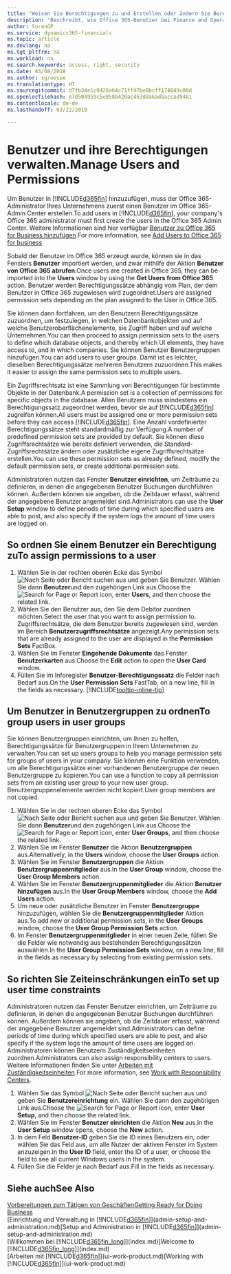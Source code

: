 ```yaml
---
title: "Weisen Sie Berechtigungen zu und Erstellen oder ändern Sie Berechtigungssätze | Microsoft Docs"
description: "Beschreibt, wie Office 365-Benutzer bei Finance and Operations, Business edition hinzugefügt und dann Berechtigungen, Zugriffsrechte und Sicherheitseinstellungen vergeben werden."
author: SorenGP
ms.service: dynamics365-financials
ms.topic: article
ms.devlang: na
ms.tgt_pltfrm: na
ms.workload: na
ms.search.keywords: access, right, security
ms.date: 03/08/2018
ms.author: sgroespe
ms.translationtype: HT
ms.sourcegitcommit: d7fb34e1c9428a64c71ff47be8bcff174649c00d
ms.openlocfilehash: e78504959c5e858b420ac463d0a6adbaccad9481
ms.contentlocale: de-de
ms.lasthandoff: 03/22/2018

---
```

# <a name="manage-users-and-permissions"></a><span data-ttu-id="d898c-103">Benutzer und ihre Berechtigungen verwalten.</span><span class="sxs-lookup"><span data-stu-id="d898c-103">Manage Users and Permissions</span></span>
<span data-ttu-id="d898c-104">Um Benutzer in [!INCLUDE[d365fin](includes/d365fin_md.md)] hinzuzufügen, muss der Office 365-Administrator Ihres Unternehmens zuerst einen Benutzer im Office 365-Admin Center erstellen.</span><span class="sxs-lookup"><span data-stu-id="d898c-104">To add users in [!INCLUDE[d365fin](includes/d365fin_md.md)], your company's Office 365 administrator must first create the users in the Office 365 Admin Center.</span></span> <span data-ttu-id="d898c-105">Weitere Informationen sind hier verfügbar [Benutzer zu Office 365 for Business hinzufügen](https://support.office.com/en-us/article/Add-users-to-Office-365-for-business-435ccec3-09dd-4587-9ebd-2f3cad6bc2bc).</span><span class="sxs-lookup"><span data-stu-id="d898c-105">For more information, see [Add Users to Office 365 for business](https://support.office.com/en-us/article/Add-users-to-Office-365-for-business-435ccec3-09dd-4587-9ebd-2f3cad6bc2bc)</span></span>

<span data-ttu-id="d898c-106">Sobald der Benutzer im Office 365 erzeugt wurde, können sie in das Fensters **Benutzer** importiert werden, und zwar mithilfe der Aktion **Benutzer von Office 365 abrufen**.</span><span class="sxs-lookup"><span data-stu-id="d898c-106">Once users are created in Office 365, they can be imported into the **Users** window by using the **Get Users from Office 365** action.</span></span> <span data-ttu-id="d898c-107">Benutzer werden Berechtigungssätze abhängig vom Plan, der dem Benutzer in Office 365 zugewiesen wird zugeordnet.</span><span class="sxs-lookup"><span data-stu-id="d898c-107">Users are assigned permission sets depending on the plan assigned to the User in Office 365.</span></span>

<span data-ttu-id="d898c-108">Sie können dann fortfahren, um den Benutzern Berechtigungssätze zuzuordnen, um festzulegen, in welchen Datenbankobjekten und auf welche Benutzeroberflächenelemente, sie Zugriff haben und auf welche Unternehmen.</span><span class="sxs-lookup"><span data-stu-id="d898c-108">You can then proceed to assign permission sets to the users to define which database objects, and thereby which UI elements, they have access to, and in which companies.</span></span> <span data-ttu-id="d898c-109">Sie können Benutzer Benutzergruppen hinzufügen.</span><span class="sxs-lookup"><span data-stu-id="d898c-109">You can add users to user groups.</span></span> <span data-ttu-id="d898c-110">Damit ist es leichter, dieselben Berechtigungssätze mehreren Benutzern zuzuordnen.</span><span class="sxs-lookup"><span data-stu-id="d898c-110">This makes it easier to assign the same permission sets to multiple users.</span></span>

<span data-ttu-id="d898c-111">Ein Zugriffsrechtsatz ist eine Sammlung von Berechtigungen für bestimmte Objekte in der Datenbank.</span><span class="sxs-lookup"><span data-stu-id="d898c-111">A permission set is a collection of permissions for specific objects in the database.</span></span> <span data-ttu-id="d898c-112">Allen Benutzern muss mindestens ein Berechtigungssatz zugeordnet werden, bevor sie auf [!INCLUDE[d365fin](includes/d365fin_md.md)] zugreifen können.</span><span class="sxs-lookup"><span data-stu-id="d898c-112">All users must be assigned one or more permission sets before they can access [!INCLUDE[d365fin](includes/d365fin_md.md)].</span></span> <span data-ttu-id="d898c-113">Eine Anzahl vordefinierter Berechtigungssätze steht standardmäßig zur Verfügung.</span><span class="sxs-lookup"><span data-stu-id="d898c-113">A number of predefined permission sets are provided by default.</span></span> <span data-ttu-id="d898c-114">Sie können diese Zugriffsrechtsätze wie bereits definiert verwenden, die Standard-Zugriffsrechtsätze ändern oder zusätzliche eigene Zugriffsrechtsätze erstellen.</span><span class="sxs-lookup"><span data-stu-id="d898c-114">You can use these permission sets as already defined, modify the default permission sets, or create additional permission sets.</span></span>

<span data-ttu-id="d898c-115">Administratoren nutzen das Fenster **Benutzer einrichten**, um Zeiträume zu definieren, in denen die angegebenen Benutzer Buchungen durchführen können. Außerdem können sie angeben, ob die Zeitdauer erfasst, während der angegebene Benutzer angemeldet sind.</span><span class="sxs-lookup"><span data-stu-id="d898c-115">Administrators can use the **User Setup** window to define periods of time during which specified users are able to post, and also specify if the system logs the amount of time users are logged on.</span></span>

## <a name="to-assign-permissions-to-a-user"></a><span data-ttu-id="d898c-116">So ordnen Sie einem Benutzer ein Berechtigung zu</span><span class="sxs-lookup"><span data-stu-id="d898c-116">To assign permissions to a user</span></span>
1. <span data-ttu-id="d898c-117">Wählen Sie in der rechten oberen Ecke das Symbol ![Nach Seite oder Bericht suchen](media/ui-search/search_small.png " Symbol Nach Bericht suche") aus und geben Sie Benutzer. Wählen Sie dann **Benutzer**und den zugehörigen Link aus.</span><span class="sxs-lookup"><span data-stu-id="d898c-117">Choose the ![Search for Page or Report](media/ui-search/search_small.png "Search for Page or Report icon") icon, enter **Users**, and then choose the related link.</span></span>
2. <span data-ttu-id="d898c-118">Wählen Sie den Benutzer aus, den Sie dem Debitor zuordnen möchten.</span><span class="sxs-lookup"><span data-stu-id="d898c-118">Select the user that you want to assign permission to.</span></span>
<span data-ttu-id="d898c-119">Zugriffsrechtsätze, die dem Benutzer bereits zugewiesen sind, werden im Bereich **Benutzerzugriffsrechtsätze** angezeigt.</span><span class="sxs-lookup"><span data-stu-id="d898c-119">Any permission sets that are already assigned to the user are displayed in the **Permission Sets** FactBox.</span></span>
3. <span data-ttu-id="d898c-120">Wählen Sie im Fenster **Eingehende Dokumente** das Fenster **Benutzerkarten** aus.</span><span class="sxs-lookup"><span data-stu-id="d898c-120">Choose the **Edit** action to open the **User Card** window.</span></span>
4. <span data-ttu-id="d898c-121">Füllen Sie im Inforegister **Benutzer-Berechtigungssatz** die Felder nach Bedarf aus.</span><span class="sxs-lookup"><span data-stu-id="d898c-121">On the **User Permission Sets** FastTab, on a new line, fill in the fields as necessary.</span></span> [!INCLUDE[tooltip-inline-tip](includes/tooltip-inline-tip_md.md)]

## <a name="to-group-users-in-user-groups"></a><span data-ttu-id="d898c-122">Um Benutzer in Benutzergruppen zu ordnen</span><span class="sxs-lookup"><span data-stu-id="d898c-122">To group users in user groups</span></span>
<span data-ttu-id="d898c-123">Sie können Benutzergruppen einrichten, um Ihnen zu helfen, Berechtigungssätze für Benutzergruppen in Ihrem Unternehmen zu verwalten.</span><span class="sxs-lookup"><span data-stu-id="d898c-123">You can set up users groups to help you manage permission sets for groups of users in your company.</span></span> <span data-ttu-id="d898c-124">Sie können eine Funktion verwenden, um alle Berechtigungssätze einer vorhandenen Benutzergruppe der neuen Benutzergruppe zu kopieren.</span><span class="sxs-lookup"><span data-stu-id="d898c-124">You can use a function to copy all permission sets from an existing user group to your new user group.</span></span> <span data-ttu-id="d898c-125">Benutzergruppenelemente werden nicht kopiert.</span><span class="sxs-lookup"><span data-stu-id="d898c-125">User group members are not copied.</span></span>

1. <span data-ttu-id="d898c-126">Wählen Sie in der rechten oberen Ecke das Symbol ![Nach Seite oder Bericht suchen](media/ui-search/search_small.png "Symbol Nach Bericht suche") aus und geben Sie Benutzer. Wählen Sie dann **Benutzer**und den zugehörigen Link aus.</span><span class="sxs-lookup"><span data-stu-id="d898c-126">Choose the ![Search for Page or Report](media/ui-search/search_small.png "Search for Page or Report icon") icon, enter **User Groups**, and then choose the related link.</span></span>
2. <span data-ttu-id="d898c-127">Wählen Sie im Fenster **Benutzer** die Aktion **Benutzergruppen** aus.</span><span class="sxs-lookup"><span data-stu-id="d898c-127">Alternatively, in the **Users** window, choose the **User Groups** action.</span></span>
3. <span data-ttu-id="d898c-128">Wählen Sie im Fenster **Benutzergruppen** die Aktion **Benutzergruppenmitglieder** aus.</span><span class="sxs-lookup"><span data-stu-id="d898c-128">In the **User Group** window, choose the **User Group Members** action.</span></span>
6. <span data-ttu-id="d898c-129">Wählen Sie im Fenster **Benutzergruppenmitglieder** die Aktion **Benutzer hinzufügen** aus.</span><span class="sxs-lookup"><span data-stu-id="d898c-129">In the **User Group Members** window, choose the **Add Users** action.</span></span>
7. <span data-ttu-id="d898c-130">Um neue oder zusätzliche Benutzer im Fenster **Benutzergruppe** hinzuzufügen, wählen Sie die **Benutzergruppenmitglieder** Aktion aus.</span><span class="sxs-lookup"><span data-stu-id="d898c-130">To add new or additional permission sets, in the **User Groups** window, choose the **User Group Permission Sets** action.</span></span>
8. <span data-ttu-id="d898c-131">Im Fenster **Benutzergruppenmitglieder** in einer neuen Zeile, füllen Sie die Felder wie notwendig aus bestehenden Berechtigungssätzen auswählen.</span><span class="sxs-lookup"><span data-stu-id="d898c-131">In the **User Group Permission Sets** window, on a new line, fill in the fields as necessary by selecting from existing permission sets.</span></span>

## <a name="to-set-up-user-time-constraints"></a><span data-ttu-id="d898c-132">So richten Sie Zeiteinschränkungen ein</span><span class="sxs-lookup"><span data-stu-id="d898c-132">To set up user time constraints</span></span>
<span data-ttu-id="d898c-133">Administratoren nutzen das Fenster Benutzer einrichten, um Zeiträume zu definieren, in denen die angegebenen Benutzer Buchungen durchführen können. Außerdem können sie angeben, ob die Zeitdauer erfasst, während der angegebene Benutzer angemeldet sind.</span><span class="sxs-lookup"><span data-stu-id="d898c-133">Administrators can define periods of time during which specified users are able to post, and also specify if the system logs the amount of time users are logged on.</span></span> <span data-ttu-id="d898c-134">Administratoren können Benutzern Zuständigkeitseinheiten zuordnen.</span><span class="sxs-lookup"><span data-stu-id="d898c-134">Administrators can also assign responsibility centers to users.</span></span> <span data-ttu-id="d898c-135">Weitere Informationen finden Sie unter [Arbeiten mit Zuständigkeitseinheiten](inventory-responsibility-centers.md).</span><span class="sxs-lookup"><span data-stu-id="d898c-135">For more information, see [Work with Responsibility Centers](inventory-responsibility-centers.md).</span></span>

1. <span data-ttu-id="d898c-136">Wählen Sie das Symbol ![Nach Seite oder Bericht suchen](media/ui-search/search_small.png "Nach Seite oder Bericht suchen") aus und geben Sie **Benutzereinrichtung** ein. Wählen Sie dann den zugehörigen Link aus.</span><span class="sxs-lookup"><span data-stu-id="d898c-136">Choose the ![Search for Page or Report](media/ui-search/search_small.png "Search for Page or Report icon") icon, enter **User Setup**, and then choose the related link.</span></span>
2. <span data-ttu-id="d898c-137">Wählen Sie im Fenster **Benutzer einrichten** die Aktion **Neu** aus.</span><span class="sxs-lookup"><span data-stu-id="d898c-137">In the **User Setup** window opens, choose the **New** action.</span></span>
3. <span data-ttu-id="d898c-138">In dem Feld **Benutzer-ID** geben Sie die ID eines Benutzers ein, oder wählen Sie das Feld aus, um alle Nutzer der aktiven Fenster im System anzuzeigen.</span><span class="sxs-lookup"><span data-stu-id="d898c-138">In the **User ID** field, enter the ID of a user, or choose the field to see all current Windows users in the system.</span></span>
4. <span data-ttu-id="d898c-139">Füllen Sie die Felder je nach Bedarf aus.</span><span class="sxs-lookup"><span data-stu-id="d898c-139">Fill in the fields as necessary.</span></span>

## <a name="see-also"></a><span data-ttu-id="d898c-140">Siehe auch</span><span class="sxs-lookup"><span data-stu-id="d898c-140">See Also</span></span>
[<span data-ttu-id="d898c-141">Vorbereitungen zum Tätigen von Geschäften</span><span class="sxs-lookup"><span data-stu-id="d898c-141">Getting Ready for Doing Business</span></span>](ui-get-ready-business.md)  
<span data-ttu-id="d898c-142">[Einrichtung und Verwaltung in [!INCLUDE[d365fin](includes/d365fin_md.md)]](admin-setup-and-administration.md)</span><span class="sxs-lookup"><span data-stu-id="d898c-142">[Setup and Administration in [!INCLUDE[d365fin](includes/d365fin_md.md)]](admin-setup-and-administration.md)</span></span>  
<span data-ttu-id="d898c-143">[Willkommen bei [!INCLUDE[d365fin_long](includes/d365fin_long_md.md)]](index.md)</span><span class="sxs-lookup"><span data-stu-id="d898c-143">[Welcome to [!INCLUDE[d365fin_long](includes/d365fin_long_md.md)]](index.md)</span></span>  
<span data-ttu-id="d898c-144">[Arbeiten mit [!INCLUDE[d365fin](includes/d365fin_md.md)]](ui-work-product.md)</span><span class="sxs-lookup"><span data-stu-id="d898c-144">[Working with [!INCLUDE[d365fin](includes/d365fin_md.md)]](ui-work-product.md)</span></span>  

